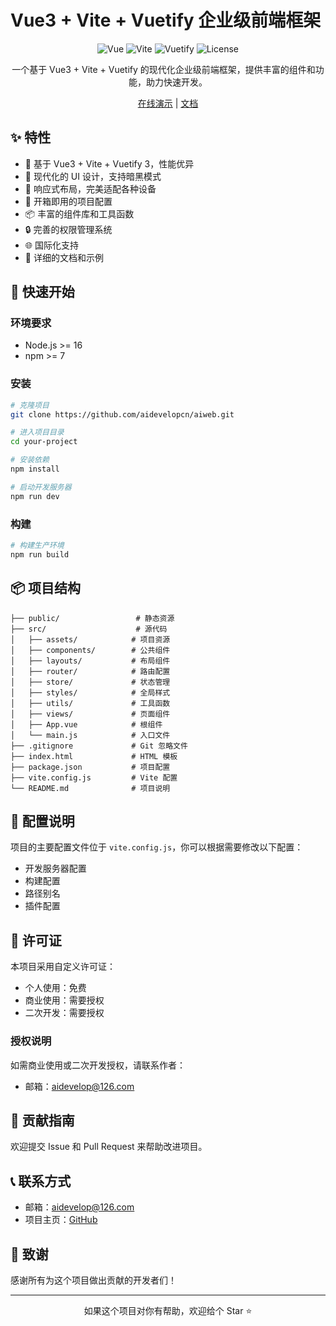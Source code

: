 # Vue3 + Vite + Vuetify 企业级前端框架

<div align="center">

![Vue](https://img.shields.io/badge/Vue-3.x-4FC08D?logo=vue.js)
![Vite](https://img.shields.io/badge/Vite-3.x-646CFF?logo=vite)
![Vuetify](https://img.shields.io/badge/Vuetify-3.x-1867C0?logo=vuetify)
![License](https://img.shields.io/badge/License-Custom-blue)

一个基于 Vue3 + Vite + Vuetify 的现代化企业级前端框架，提供丰富的组件和功能，助力快速开发。

[在线演示](https://your-demo-url.com) | [文档](https://your-docs-url.com)

</div>

## ✨ 特性

- 🚀 基于 Vue3 + Vite + Vuetify 3，性能优异
- 🎨 现代化的 UI 设计，支持暗黑模式
- 📱 响应式布局，完美适配各种设备
- 🔧 开箱即用的项目配置
- 📦 丰富的组件库和工具函数
- 🔒 完善的权限管理系统
- 🌐 国际化支持
- 📝 详细的文档和示例

## 🚀 快速开始

### 环境要求

- Node.js >= 16
- npm >= 7

### 安装

```bash
# 克隆项目
git clone https://github.com/aidevelopcn/aiweb.git

# 进入项目目录
cd your-project

# 安装依赖
npm install

# 启动开发服务器
npm run dev
```

### 构建

```bash
# 构建生产环境
npm run build
```

## 📦 项目结构

```
├── public/                 # 静态资源
├── src/                    # 源代码
│   ├── assets/            # 项目资源
│   ├── components/        # 公共组件
│   ├── layouts/           # 布局组件
│   ├── router/            # 路由配置
│   ├── store/             # 状态管理
│   ├── styles/            # 全局样式
│   ├── utils/             # 工具函数
│   ├── views/             # 页面组件
│   ├── App.vue            # 根组件
│   └── main.js            # 入口文件
├── .gitignore             # Git 忽略文件
├── index.html             # HTML 模板
├── package.json           # 项目配置
├── vite.config.js         # Vite 配置
└── README.md              # 项目说明
```

## 🔧 配置说明

项目的主要配置文件位于 `vite.config.js`，你可以根据需要修改以下配置：

- 开发服务器配置
- 构建配置
- 路径别名
- 插件配置

## 📝 许可证

本项目采用自定义许可证：

- 个人使用：免费
- 商业使用：需要授权
- 二次开发：需要授权

### 授权说明

如需商业使用或二次开发授权，请联系作者：

- 邮箱：aidevelop@126.com

## 🤝 贡献指南

欢迎提交 Issue 和 Pull Request 来帮助改进项目。

## 📞 联系方式

- 邮箱：aidevelop@126.com
- 项目主页：[GitHub](https://github.com/aidevelopcn/aiweb)

## 🙏 致谢

感谢所有为这个项目做出贡献的开发者们！

---

<div align="center">
如果这个项目对你有帮助，欢迎给个 Star ⭐️
</div>
